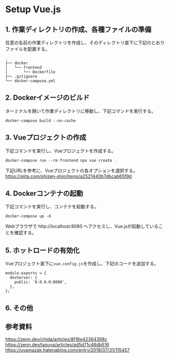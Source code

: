 # Setup Vue.js

## 1. 作業ディレクトリの作成、各種ファイルの準備

任意の名前の作業ディレクトリを作成し、そのディレクトリ直下に下記のとおりファイルを配置する。
```
.
├── docker
│   └── frontend
│       └── Dockerfile
├── .gitignore
└── docker-compose.yml
```

## 2. Dockerイメージのビルド

ターミナルを開いて作業ディレクトリに移動し、下記コマンドを実行する。
```
docker-compose build --no-cache
```

## 3. Vueプロジェクトの作成

下記コマンドを実行し、Vueプロジェクトを作成する。
```
docker-compose run --rm frontend npx vue create .
```
下記URLを参考に、Vueプロジェクトの各オプションを選択する。<br>
https://qiita.com/shizen-shin/items/a2521440b7dbcab65f9d

## 4. Dockerコンテナの起動

下記コマンドを実行し、コンテナを起動する。
```
docker-compose up -d
```
Webブラウザで http://localhost:8080 へアクセスし、Vue.jsが起動していることを確認する。

## 5. ホットロードの有効化

Vueプロジェクト直下に`vue.config.js`を作成し、下記のコードを追加する。
```
module.exports = {
  devServer: {
    public: '0.0.0.0:8080',
  },
};
```

## 6. その他

## 参考資料

https://zenn.dev/chida/articles/8f16e42364398c<br>
https://zenn.dev/tasuya/articles/ad5d71c46db516<br>
https://uyamazak.hatenablog.com/entry/2018/07/31/115457
